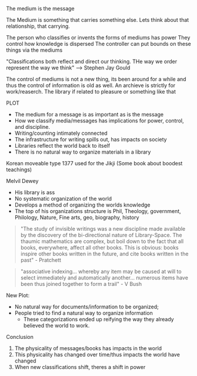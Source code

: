 
The medium is the message

The Medium is something that carries something else.
Lets think about that relationship, that carrying.

The person who classifies or invents the forms of mediums has power
They control how knowledge is dispersed 
The controller can put bounds on these things via the mediums

"Classifications both reflect and direct our thinking. THe way we order represent the way we think" --> Stephen Jay Gould

The control of mediums is not a new thing, its been around for a while and thus the control of information is old as well. An archieve is strictly for work/reaserch. The library if related to pleasure or something like that

PLOT
* The medium for a message is as important as is the message
* How we classify media/messages has implications for power, control, and discipline.
* Writing/counting intimately connected
* The infrastructure for writing spills out, has impacts on society
* Libraries reflect the world back to itself
* There is no natural way to organize materials in a library

Korean moveable type 1377 used for the Jikji (Some book about boodest teachings)

Melvil Dewey
* His library is ass
* No systematic organization of the world
* Develops a method of organizing the worlds knowledge
* The top of his organizations structure is Phil, Theology, government, Philology, Nature, Fine arts, geo, biography, history

>"The study of invisible writings was a new discipline made available by the discovery of the bi-directional nature of Library-Space. The thaumic mathematics are complex, but boil down to the fact that all books, everywhere, affect all other books. This is obvious: books inspire other books written in the future, and cite books written in the past" - Pratchett

>"associative indexing... whereby any item may be caused at will to select immediately and automatically another... numerous items have been thus joined together to form a trail" - V Bush

New Plot:
* No natural way for documents/information to be organized;
* People tried to find a natural way to organize information
	* These categorizations ended up reifying the way they already believed the world to work.

Conclusion
1. The physicality of messages/books has impacts in the world
2. This physicality has changed over time/thus impacts the world have changed
3. When new classifications shift, theres a shift in power
